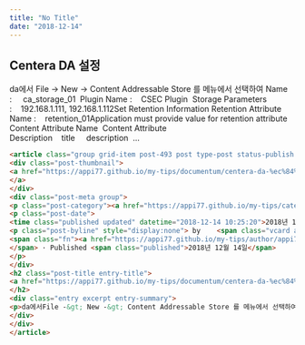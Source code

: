 ```yaml
---
title: "No Title"
date: "2018-12-14"
---
```


Centera DA 설정
------------------------------------------------------------------------------------------------------------------------

da에서 File -> New -> Content Addressable Store 를 메뉴에서 선택하여
Name :     ca\_storage\_01 
Plugin Name :    CSEC Plugin  Storage Parameters :    192.168.1.111, 192.168.1.112Set Retention Information Retention Attribute Name :    retention\_01Application must provide value for retention attribute  Content Attribute Name  Content Attribute Description    title     description  ...

```html
<article class="group grid-item post-493 post type-post status-publish format-standard hentry category-documentum category-install" id="post-493"><div class="post-inner post-hover">
<div class="post-thumbnail">
<a href="https://appi77.github.io/my-tips/documentum/centera-da-%ec%84%a4%ec%a0%95/">
</a>
</div>
<div class="post-meta group">
<p class="post-category"><a href="https://appi77.github.io/my-tips/category/documentum/" rel="category tag">Documentum</a> / <a href="https://appi77.github.io/my-tips/category/documentum/install/" rel="category tag">Install</a></p>
<p class="post-date">
<time class="published updated" datetime="2018-12-14 10:25:20">2018년 12월 14일</time></p>
<p class="post-byline" style="display:none"> by    <span class="vcard author">
<span class="fn"><a href="https://appi77.github.io/my-tips/author/appi77/" rel="author" title="박경원이(가) 작성한 글">박경원</a></span>
</span> · Published <span class="published">2018년 12월 14일</span>
</p>
</div>
<h2 class="post-title entry-title">
<a href="https://appi77.github.io/my-tips/documentum/centera-da-%ec%84%a4%ec%a0%95/" rel="bookmark" title="Permalink to Centera DA 설정">Centera DA 설정</a>
</h2>
<div class="entry excerpt entry-summary">
<p>da에서File -&gt; New -&gt; Content Addressable Store 를 메뉴에서 선택하여Name :     ca_storage_01 Plugin Name :    CSEC Plugin  Storage Parameters :    192.168.1.111, 192.168.1.112Set Retention Information Retention Attribute Name :    retention_01Application must provide value for retention attribute  Content Attribute Name  Content Attribute Description    title     description  ...</p>
</div>
</div>
</article>
```
